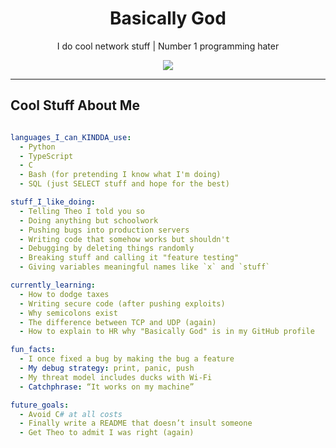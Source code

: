 <!-- Header / Banner -->
<h1 align="center">Basically God</h1>
<p align="center">
  I do cool network stuff | Number 1 programming hater 
</p>

<p align="center">
  <img src="https://readme-typing-svg.herokuapp.com?font=Fira+Code&size=22&pause=1000&center=true&vCenter=true&width=435&lines=Causing+chaoes+in+Shadiom;Annoying+the+boys;Definitely+not+doing+schoolwork" />
</p>


<!-- Badges 
<p align="center">
  <a href="https://yourwebsite.com"><img src="https://img.shields.io/badge/Portfolio-%23000000.svg?&style=for-the-badge&logo=firefox&logoColor=white"/></a>
  <a href="mailto:youremail@example.com"><img src="https://img.shields.io/badge/Email-%23D14836.svg?&style=for-the-badge&logo=gmail&logoColor=white"/></a>
  <a href="https://linkedin.com/in/yourlinkedin"><img src="https://img.shields.io/badge/LinkedIn-%230077B5.svg?&style=for-the-badge&logo=linkedin&logoColor=white"/></a>
  <a href="https://twitter.com/yourtwitter"><img src="https://img.shields.io/badge/Twitter-%231DA1F2.svg?&style=for-the-badge&logo=twitter&logoColor=white"/></a>
</p>
-->
---

<!-- About Me -->
## Cool Stuff About Me

```yaml

languages_I_can_KINDDA_use:
  - Python
  - TypeScript
  - C
  - Bash (for pretending I know what I'm doing)
  - SQL (just SELECT stuff and hope for the best)

stuff_I_like_doing:
  - Telling Theo I told you so
  - Doing anything but schoolwork
  - Pushing bugs into production servers
  - Writing code that somehow works but shouldn't
  - Debugging by deleting things randomly
  - Breaking stuff and calling it "feature testing"
  - Giving variables meaningful names like `x` and `stuff`

currently_learning:
  - How to dodge taxes
  - Writing secure code (after pushing exploits)
  - Why semicolons exist
  - The difference between TCP and UDP (again)
  - How to explain to HR why "Basically God" is in my GitHub profile

fun_facts:
  - I once fixed a bug by making the bug a feature
  - My debug strategy: print, panic, push
  - My threat model includes ducks with Wi-Fi
  - Catchphrase: “It works on my machine”

future_goals:
  - Avoid C# at all costs
  - Finally write a README that doesn’t insult someone
  - Get Theo to admit I was right (again)


